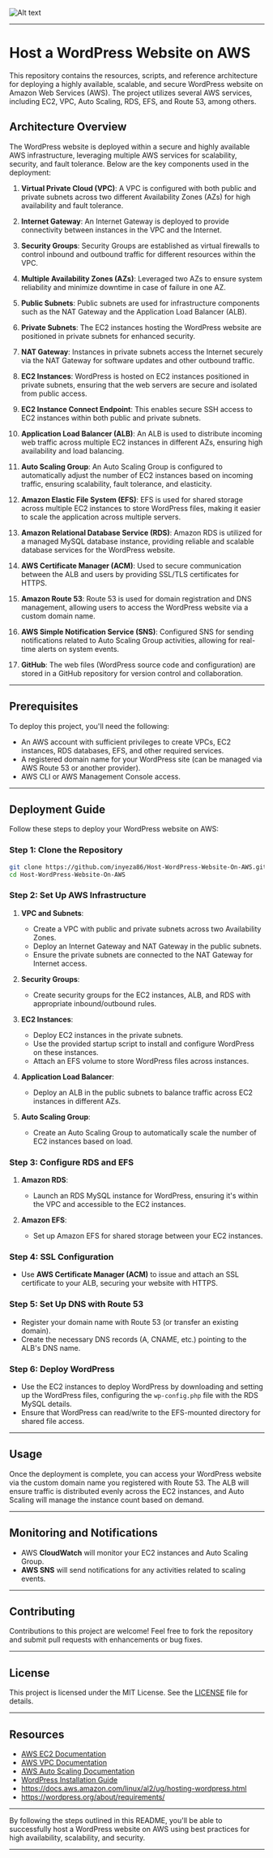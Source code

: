![Alt text](/2._Host_a_WordPress_Website_on_AWS.png)

---

# Host a WordPress Website on AWS

This repository contains the resources, scripts, and reference architecture for deploying a highly available, scalable, and secure WordPress website on Amazon Web Services (AWS). The project utilizes several AWS services, including EC2, VPC, Auto Scaling, RDS, EFS, and Route 53, among others.

## Architecture Overview

The WordPress website is deployed within a secure and highly available AWS infrastructure, leveraging multiple AWS services for scalability, security, and fault tolerance. Below are the key components used in the deployment:

1. **Virtual Private Cloud (VPC)**: A VPC is configured with both public and private subnets across two different Availability Zones (AZs) for high availability and fault tolerance.
   
2. **Internet Gateway**: An Internet Gateway is deployed to provide connectivity between instances in the VPC and the Internet.

3. **Security Groups**: Security Groups are established as virtual firewalls to control inbound and outbound traffic for different resources within the VPC.

4. **Multiple Availability Zones (AZs)**: Leveraged two AZs to ensure system reliability and minimize downtime in case of failure in one AZ.

5. **Public Subnets**: Public subnets are used for infrastructure components such as the NAT Gateway and the Application Load Balancer (ALB).

6. **Private Subnets**: The EC2 instances hosting the WordPress website are positioned in private subnets for enhanced security.

7. **NAT Gateway**: Instances in private subnets access the Internet securely via the NAT Gateway for software updates and other outbound traffic.

8. **EC2 Instances**: WordPress is hosted on EC2 instances positioned in private subnets, ensuring that the web servers are secure and isolated from public access.

9. **EC2 Instance Connect Endpoint**: This enables secure SSH access to EC2 instances within both public and private subnets.

10. **Application Load Balancer (ALB)**: An ALB is used to distribute incoming web traffic across multiple EC2 instances in different AZs, ensuring high availability and load balancing.

11. **Auto Scaling Group**: An Auto Scaling Group is configured to automatically adjust the number of EC2 instances based on incoming traffic, ensuring scalability, fault tolerance, and elasticity.

12. **Amazon Elastic File System (EFS)**: EFS is used for shared storage across multiple EC2 instances to store WordPress files, making it easier to scale the application across multiple servers.

13. **Amazon Relational Database Service (RDS)**: Amazon RDS is utilized for a managed MySQL database instance, providing reliable and scalable database services for the WordPress website.

14. **AWS Certificate Manager (ACM)**: Used to secure communication between the ALB and users by providing SSL/TLS certificates for HTTPS.

15. **Amazon Route 53**: Route 53 is used for domain registration and DNS management, allowing users to access the WordPress website via a custom domain name.

16. **AWS Simple Notification Service (SNS)**: Configured SNS for sending notifications related to Auto Scaling Group activities, allowing for real-time alerts on system events.

17. **GitHub**: The web files (WordPress source code and configuration) are stored in a GitHub repository for version control and collaboration.

---

## Prerequisites

To deploy this project, you'll need the following:
- An AWS account with sufficient privileges to create VPCs, EC2 instances, RDS databases, EFS, and other required services.
- A registered domain name for your WordPress site (can be managed via AWS Route 53 or another provider).
- AWS CLI or AWS Management Console access.

---

## Deployment Guide

Follow these steps to deploy your WordPress website on AWS:

### Step 1: Clone the Repository
```bash
git clone https://github.com/inyeza86/Host-WordPress-Website-On-AWS.git
cd Host-WordPress-Website-On-AWS
```

### Step 2: Set Up AWS Infrastructure
1. **VPC and Subnets**:
   - Create a VPC with public and private subnets across two Availability Zones.
   - Deploy an Internet Gateway and NAT Gateway in the public subnets.
   - Ensure the private subnets are connected to the NAT Gateway for Internet access.
   
2. **Security Groups**:
   - Create security groups for the EC2 instances, ALB, and RDS with appropriate inbound/outbound rules.

3. **EC2 Instances**:
   - Deploy EC2 instances in the private subnets.
   - Use the provided startup script to install and configure WordPress on these instances.
   - Attach an EFS volume to store WordPress files across instances.

4. **Application Load Balancer**:
   - Deploy an ALB in the public subnets to balance traffic across EC2 instances in different AZs.

5. **Auto Scaling Group**:
   - Create an Auto Scaling Group to automatically scale the number of EC2 instances based on load.

### Step 3: Configure RDS and EFS
1. **Amazon RDS**:
   - Launch an RDS MySQL instance for WordPress, ensuring it's within the VPC and accessible to the EC2 instances.
   
2. **Amazon EFS**:
   - Set up Amazon EFS for shared storage between your EC2 instances.

### Step 4: SSL Configuration
- Use **AWS Certificate Manager (ACM)** to issue and attach an SSL certificate to your ALB, securing your website with HTTPS.

### Step 5: Set Up DNS with Route 53
- Register your domain name with Route 53 (or transfer an existing domain).
- Create the necessary DNS records (A, CNAME, etc.) pointing to the ALB's DNS name.

### Step 6: Deploy WordPress
- Use the EC2 instances to deploy WordPress by downloading and setting up the WordPress files, configuring the `wp-config.php` file with the RDS MySQL details.
- Ensure that WordPress can read/write to the EFS-mounted directory for shared file access.

---

## Usage

Once the deployment is complete, you can access your WordPress website via the custom domain name you registered with Route 53. The ALB will ensure traffic is distributed evenly across the EC2 instances, and Auto Scaling will manage the instance count based on demand.

---

## Monitoring and Notifications

- AWS **CloudWatch** will monitor your EC2 instances and Auto Scaling Group.
- **AWS SNS** will send notifications for any activities related to scaling events.

---

## Contributing

Contributions to this project are welcome! Feel free to fork the repository and submit pull requests with enhancements or bug fixes.

---

## License

This project is licensed under the MIT License. See the [LICENSE](LICENSE) file for details.

---

## Resources

- [AWS EC2 Documentation](https://docs.aws.amazon.com/ec2/)
- [AWS VPC Documentation](https://docs.aws.amazon.com/vpc/)
- [AWS Auto Scaling Documentation](https://docs.aws.amazon.com/autoscaling/)
- [WordPress Installation Guide](https://wordpress.org/support/article/how-to-install-wordpress/)
- https://docs.aws.amazon.com/linux/al2/ug/hosting-wordpress.html
- https://wordpress.org/about/requirements/
  
---

By following the steps outlined in this README, you'll be able to successfully host a WordPress website on AWS using best practices for high availability, scalability, and security.

--- 
